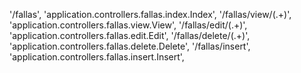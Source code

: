 '/fallas', 'application.controllers.fallas.index.Index',
'/fallas/view/(.+)', 'application.controllers.fallas.view.View',
'/fallas/edit/(.+)', 'application.controllers.fallas.edit.Edit',
'/fallas/delete/(.+)', 'application.controllers.fallas.delete.Delete',
'/fallas/insert', 'application.controllers.fallas.insert.Insert',